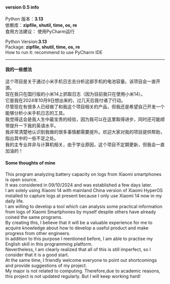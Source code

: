 #### version 0.5 info
Python 版本：**3.13** <br />
依赖库：**zipfile, shutil, time, os, re** <br />
食用方法建议： 使用PyCharm运行

Python Version:**3.13** <br />
Package: **zipfile, shutil, time, os, re** <br />
How to run it: recommend to use PyCharm IDE
****
#### 我的一些想法
这个项目是关于通过小米手机日志去分析这部手机的电池容量。该项目会一直开源。<br />
现在我只在国行版的小米14上抓取日志（因为目前我只在使用小米14）。<br />
它是我在2024年10月9日想出来的，过几天后我付诸了行动。<br />
尽管现在有很多人已经做了和我这个项目相关的产品，但我还是希望自己开发一个能够分析小米手机日志的工具。<br />
我觉得这会是我人生中最宝贵的经验，因为我可以在这里取得进步，同时还可能顺带提升一下我的英语水平。<br />
我非常清楚地认识到我做的很多事情都需要提升。欢迎大家对我的项目提供帮助，指出其中的一些不足之处。<br />
我的主专业并非与计算机相关，由于学业原因，这个项目不定期更新，但我会一直加油的！<br />

#### Some thoughts of mine
This program analyzing battery capacity on logs from Xiaomi smartphones is open source.<br />
It was considered in 09/10/2024 and was established a few days later.<br />
I am solely using Xiaomi 14 with mainland China version of Xiaomi HyperOS installed to capture logs at present because I only use Xiaomi 14 now in my daily life.<br />
I am willing to develop a tool which can analysis some practical information from logs of Xiaomi Smartphones by myself despite others have already coined the same programs.<br />
By creating this, I believe that it will be a valuable experience for me to acquire knowledge about how to develop a useful product and make progress from other engineers.<br />
In addition to this purpose I mentioned before, I am able to practise my English skill in this programming platform.<br />
Nevertheless, I am clearly realized that all of this is still imperfect, so I consider that it is a good start.<br />
At the same time, I friendly welcome everyone to point out shortcomings and provide suggestions of my project.<br />
My major is not related to computing. Therefore,due to academic reasons, this project is not updated regularly. But I will keep working hard!
